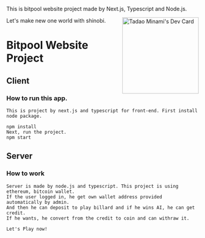 <div align="left">
  <p>This is bitpool website project made by Next.js, Typescript and Node.js.</p>
  <span>Let's make new one world with shinobi.</span>
  <a href="https://app.daily.dev/ItamiWorld"><img src="https://api.daily.dev/devcards/dab7f860f7394fc0803744e36b99fc39.png?r=n4c" width="200" align='right' alt="Tadao Minami's Dev Card"/></a>
 </div>

 # Bitpool Website Project

 ## Client

 ### How to run this app.

 ```
 This is project by next.js and typescript for front-end. First install node package.
 
 npm install
 Next, run the project.
 npm start
 ```

 ## Server

 ### How to work
 ```
 Server is made by node.js and typescript. This project is using ethereum, bitcoin wallet.
 If the user logged in, he get own wallet address provided automatically by admin.
 And then he can deposit to play billard and if he wins AI, he can get credit.
 If he wants, he convert from the credit to coin and can withraw it.
 ```

 ```
 Let's Play now!
 ```
